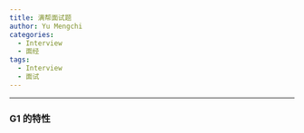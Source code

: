 ```yaml
---
title: 满帮面试题
author: Yu Mengchi
categories:
  - Interview 
  - 面经
tags:
  - Interview
  - 面试
---
```


---
### G1 的特性
